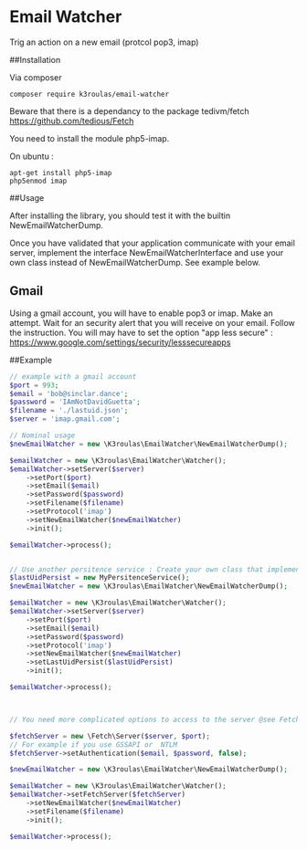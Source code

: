 # Email Watcher
Trig an action on a new email (protcol pop3, imap)

##Installation 

Via composer

    composer require k3roulas/email-watcher

Beware that there is a dependancy to the package tedivm/fetch https://github.com/tedious/Fetch

You need to install the module php5-imap.

On ubuntu :

    apt-get install php5-imap
    php5enmod imap


##Usage

After installing the library, you should test it with the builtin NewEmailWatcherDump.

Once you have validated that your application communicate with your email server, implement the interface NewEmailWatcherInterface and use your own class instead of NewEmailWatcherDump. See example below.

## Gmail
Using a gmail account, you will have to enable pop3 or imap. Make an attempt. Wait for an security alert that you will receive on your email. Follow the instruction. You will may have to set the option "app less secure" : https://www.google.com/settings/security/lesssecureapps

##Example


```php
// example with a gmail account
$port = 993;
$email = 'bob@sinclar.dance';
$password = 'IAmNotDavidGuetta';
$filename = './lastuid.json';
$server = 'imap.gmail.com';

// Nominal usage
$newEmailWatcher = new \K3roulas\EmailWatcher\NewEmailWatcherDump();

$emailWatcher = new \K3roulas\EmailWatcher\Watcher();
$emailWatcher->setServer($server)
    ->setPort($port)
    ->setEmail($email)
    ->setPassword($password)
    ->setFilename($filename)
    ->setProtocol('imap')
    ->setNewEmailWatcher($newEmailWatcher)
    ->init();

$emailWatcher->process();


// Use another persitence service : Create your own class that implement LastUidPersistInterface
$lastUidPersist = new MyPersitenceService();
$newEmailWatcher = new \K3roulas\EmailWatcher\NewEmailWatcherDump();

$emailWatcher = new \K3roulas\EmailWatcher\Watcher();
$emailWatcher->setServer($server)
    ->setPort($port)
    ->setEmail($email)
    ->setPassword($password)
    ->setProtocol('imap')
    ->setNewEmailWatcher($newEmailWatcher)
    ->setLastUidPersist($lastUidPersist)
    ->init();

$emailWatcher->process();



// You need more complicated options to access to the server @see Fetch/Server package

$fetchServer = new \Fetch\Server($server, $port);
// For example if you use GSSAPI or  NTLM
$fetchServer->setAuthentication($email, $password, false);

$newEmailWatcher = new \K3roulas\EmailWatcher\NewEmailWatcherDump();

$emailWatcher = new \K3roulas\EmailWatcher\Watcher();
$emailWatcher->setFetchServer($fetchServer)
    ->setNewEmailWatcher($newEmailWatcher)
    ->setFilename($filename)
    ->init();

$emailWatcher->process();
```
